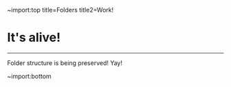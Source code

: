 ~import:top title=Folders title2=Work!

# It's alive!

***********

Folder structure is being preserved! Yay!

~import:bottom
